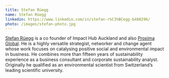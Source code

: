 ```yaml
---
title: Stefan Rüegg
name: Stefan Rüegg
linkedin: https://www.linkedin.com/in/stefan-r%C3%BCegg-b488296/
photo: /images/stefan-photo.jpg
---
```

[Stefan Rüegg](https://www.linkedin.com/in/stefan-r%C3%BCegg-b488296/) is a co founder of Impact Hub Auckland and also [Proxima Global](http://proxima.global/). He is a highly versatile strategist, networker and change agent whose work focuses on catalysing positive social and environmental impact in business. He combines more than fifteen years of sustainability experience as a business consultant and corporate sustainability analyst. Originally he qualified as an environmental scientist from Switzerland’s leading scientific university.